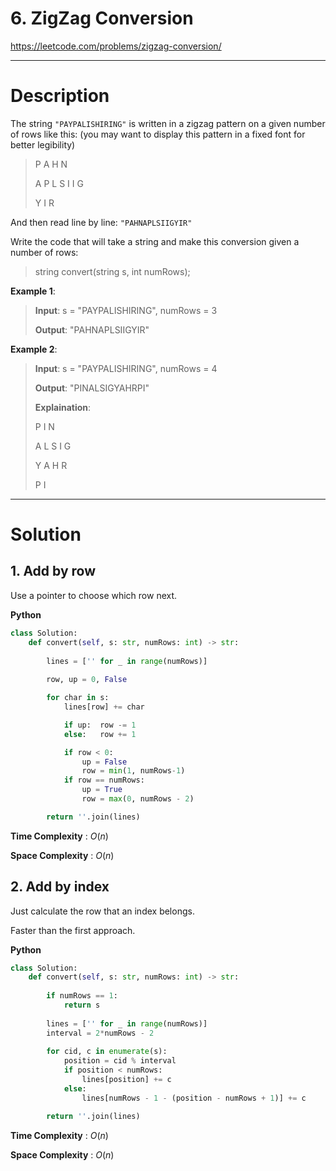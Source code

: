 # 6. ZigZag Conversion

https://leetcode.com/problems/zigzag-conversion/

---

# Description

The string `"PAYPALISHIRING"` is written in a zigzag pattern on a given number of rows like this: (you may want to display this pattern in a fixed font for better legibility)

> P   A   H   N
> 
> A P L S I I G
> 
> Y   I   R

And then read line by line: `"PAHNAPLSIIGYIR"`

Write the code that will take a string and make this conversion given a number of rows:

> string convert(string s, int numRows);

**Example 1**:

> **Input**: s = "PAYPALISHIRING", numRows = 3
> 
> **Output**: "PAHNAPLSIIGYIR"

**Example 2**:

> **Input**: s = "PAYPALISHIRING", numRows = 4
> 
> **Output**: "PINALSIGYAHRPI"
> 
> **Explaination**:
> 
> P     I    N
> 
> A   L S  I G
> 
> Y A   H R
> 
> P     I

---

# Solution

## 1. Add by row

Use a pointer to choose which row next.

**Python**
```python
class Solution:
    def convert(self, s: str, numRows: int) -> str:
        
        lines = ['' for _ in range(numRows)]
    
        row, up = 0, False

        for char in s:
            lines[row] += char

            if up:  row -= 1
            else:   row += 1

            if row < 0:
                up = False
                row = min(1, numRows-1)
            if row == numRows:
                up = True
                row = max(0, numRows - 2)

        return ''.join(lines)
```

**Time Complexity** : $O(n)$

**Space Complexity** : $O(n)$

## 2. Add by index

Just calculate the row that an index belongs.

Faster than the first approach.

**Python**
```python
class Solution:
    def convert(self, s: str, numRows: int) -> str:
        
        if numRows == 1:
            return s
        
        lines = ['' for _ in range(numRows)]
        interval = 2*numRows - 2
        
        for cid, c in enumerate(s):
            position = cid % interval
            if position < numRows:
                lines[position] += c
            else:
                lines[numRows - 1 - (position - numRows + 1)] += c

        return ''.join(lines)
```

**Time Complexity** : $O(n)$

**Space Complexity** : $O(n)$